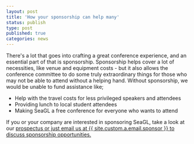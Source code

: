 ```yaml
---
layout: post
title: 'How your sponsorship can help many'
status: publish
type: post
published: true
categories: news
---
```


There's a lot that goes into crafting a great conference experience, and an essential part of that is sponsorship. Sponsorship helps cover a lot of necessities, like venue and equipment costs -  but it also allows the conference committee to do some truly extraordinary things for those who may not be able to attend without a helping hand. Without sponsorship, we would be unable to fund assistance like;
	
 - Help with the travel costs for less privileged speakers and attendees
 - Providing lunch to local student attendees 
 - Making SeaGL a free conference for everyone who wants to attend

If you or your company are interested in sponsoring SeaGL, take a look at our <a href="http://seagl.org/sponsors/SeaGL_Exhibitor_Sponsor_Prospectus_2016.pdf">prospectus or just email us at {{ site.custom.a.email.sponsor }} to discuss sponsorship opportunities. 
